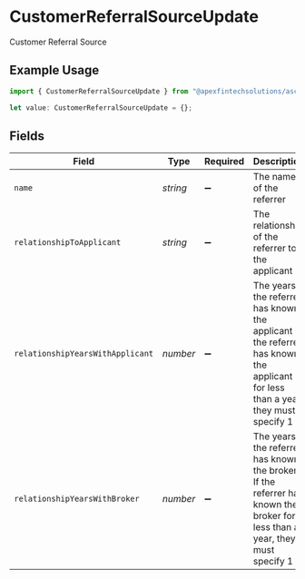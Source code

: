 # CustomerReferralSourceUpdate

Customer Referral Source

## Example Usage

```typescript
import { CustomerReferralSourceUpdate } from "@apexfintechsolutions/ascend-sdk/models/components";

let value: CustomerReferralSourceUpdate = {};
```

## Fields

| Field                                                                                                                            | Type                                                                                                                             | Required                                                                                                                         | Description                                                                                                                      | Example                                                                                                                          |
| -------------------------------------------------------------------------------------------------------------------------------- | -------------------------------------------------------------------------------------------------------------------------------- | -------------------------------------------------------------------------------------------------------------------------------- | -------------------------------------------------------------------------------------------------------------------------------- | -------------------------------------------------------------------------------------------------------------------------------- |
| `name`                                                                                                                           | *string*                                                                                                                         | :heavy_minus_sign:                                                                                                               | The name of the referrer                                                                                                         | John Doe                                                                                                                         |
| `relationshipToApplicant`                                                                                                        | *string*                                                                                                                         | :heavy_minus_sign:                                                                                                               | The relationship of the referrer to the applicant                                                                                | Friend                                                                                                                           |
| `relationshipYearsWithApplicant`                                                                                                 | *number*                                                                                                                         | :heavy_minus_sign:                                                                                                               | The years the referrer has known the applicant If the referrer has known the applicant for less than a year, they must specify 1 | 5                                                                                                                                |
| `relationshipYearsWithBroker`                                                                                                    | *number*                                                                                                                         | :heavy_minus_sign:                                                                                                               | The years the referrer has known the broker If the referrer has known the broker for less than a year, they must specify 1       | 2                                                                                                                                |